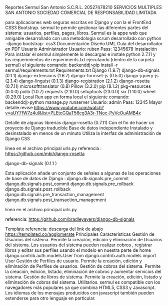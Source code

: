 Reportes  Sermul San Antonio S.C.R.L.
20527478210
SERVICIOS MULTIPLES SAN ANTONIO SOCIEDAD COMERCIAL DE RESPONSABILIDAD LIMITADA

para aplicaciones web seguras escritas en Django y con la el FrontEnd CSS3 Bootstrap.
sermul te permite gestionar las diferentes partes del sistema: usuarios, perfiles,  pagos, libros.
Sermul es la appe web que amigable desarrollado con una metodología scrum desarrollado con python –django  bootstrap- css3
Documentación
Diseño UML
Guía del desarrollador en PDF
Usuario Administrador
Usuario: ruben
Pass: 12345678
Instalación
Para instalar el sermul simplemente lo descargas e instale python 2.7.11 y  los requerimientos de requeriments.txt ejecutando (dentro de la carpeta sermul) el siguiente comando:
backenddj>pip install -r sermul/requirements.txt
Requirements.txt
Django (1.9.7) 
django-db-signals (0.1.1)
django-extensions (1.6.7)
django-formset-js (0.5.0)
django-jquery-js (2.1.4)
django-linguist (0.1.3)
django-registration (2.1.2)
django-rosetta (0.7.11)
microsofttranslator (0.8)
Pillow (3.2.0)
pip (8.1.2)
pkg-resources (0.0.0)
polib (1.0.7)
requests (2.10.0)
setuptools (23.0.0)
six (1.10.0)
wheel (0.29.0)
Local Run
app en forma local el siguiente comando:
backenddj>python manage.py runserver
Usuario: admin
Pass: 12345
Mayor detalle revise 
https://www.youtube.com/watch?v=aUY7fW7z4uI&list=PLEtcGQaT56cg3A3r-TNoc-PyVeOuAMB4x

Detalle de algunas librerías
django-rosetta (0.7.11)	
Con el fin de hacer  un proyecto de Django traducible
Base de datos independiente
Instalado y desinstalado en menos de un minuto
Utiliza la interfaz de administración de Django CSS

línea en el archivo principal urls.py
referencia : https://github.com/mbi/django-rosetta


  

django-db-signals (0.1.1 ) 

Esta aplicación añade un conjunto de señales a algunas de las operaciones de base de datos de Django : django.db.signals.pre_commit django.db.signals.post_commit django.db.signals.pre_rollback django.db.signals.post_rollback django.db.signals.pre_transaction_management django.db.signals.post_transaction_management 

línea en el archivo principal urls.py

referencia: https://github.com/bradleyayers/django-db-signals
  


Template
referencia:  descarga del  link  de abajo  
 https://templated.co/agglomerate
Principales Características
Gestión de Usuarios del sistema.
Permite la creación, edición y eliminación de Usuarios del sistema. Los usuarios del sistema pueden realizar cobros ,  registrar libros y editar sus perfiles usando el modelo en nuestra parte de home
django.contrib.auth.models.User
from django.contrib.auth.models import User
Gestión de Perfiles de usuario.
Permite la creación, edición y eliminación de Perfiles de usuarios.
Gestión de cobros del sistema.
Permite la creación, edición, listado, eliminación de cobros y aumentar servicios del sistema.
Gestión de libros de sistema.
Permite la creación, edición, listado y eliminación de cobros del sistema.
Utilitarios.
sermul es compatible con los navegadores más populares ya que combina HTML5, CSS3 y Javascript. Los idiomas de los mensajes producidos con javascript también pueden extenderse para otro lenguaje en particular.

